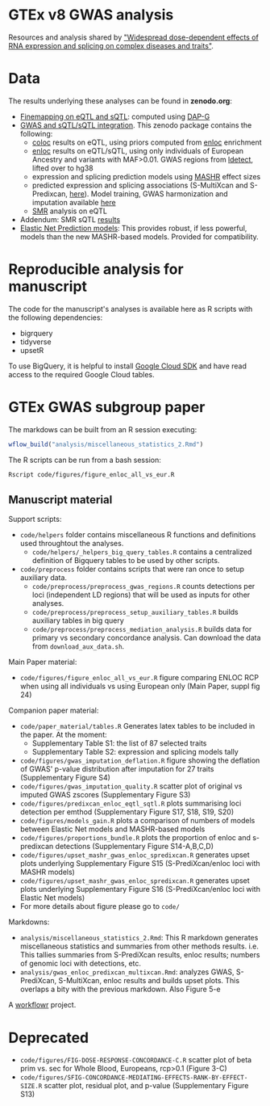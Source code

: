 # GTEx v8 GWAS analysis

Resources and analysis shared by ["Widespread dose-dependent effects of RNA expression and splicing on complex diseases and traits"](https://doi.org/10.1101/814350).

# Data

The results underlying these analyses can be found in **zenodo.org**:

* [Finemapping on eQTL and sQTL](https://zenodo.org/record/3517189#.XbMe6NF7m90): computed using [DAP-G](https://github.com/xqwen/dap)
* [GWAS and sQTL/sQTL integration](https://zenodo.org/record/3518299#.XbMgFNF7m90). This zenodo package contains the following:
    * [coloc](https://github.com/chr1swallace/coloc) results on eQTL, using priors computed from [enloc](https://github.com/xqwen/integrative) enrichment
    * [enloc](https://github.com/xqwen/integrative) results on eQTL/sQTL, using only individuals of European Ancestry and variants with MAF>0.01.
GWAS regions from [ldetect](https://bitbucket.org/nygcresearch/ldetect/src/master/), lifted over to hg38
    * expression and splicing prediction models using [MASHR](https://github.com/stephenslab/mashr) effect sizes
    * predicted expression and splicing associations (S-MultiXcan and S-Predixcan, [here](https://github.com/hakyimlab/MetaXcan)). 
    Model training, GWAS harmonization and imputation available [here](https://github.com/hakyimlab/summary-gwas-imputation)
    * [SMR](https://cnsgenomics.com/software/smr/#Overview) analysis on eQTL
* Addendum: SMR sQTL [results](https://zenodo.org/record/3525070#.XbxH79F7m90)
* [Elastic Net Prediction models](https://zenodo.org/record/3519321#.XbxAANF7m90): This provides robust, if less powerful, models than the new MASHR-based models.
Provided for compatibility.

# Reproducible analysis for manuscript

The code for the manuscript's analyses is available here as R scripts with the following dependencies:

- bigrquery
- tidyverse
- upsetR

To use BigQuery, it is helpful to install [Google Cloud SDK](https://cloud.google.com/sdk/) and have read access to the required Google Cloud tables.

# GTEx GWAS subgroup paper

The markdows can be built from an R session executing:

```R
wflow_build("analysis/miscellaneous_statistics_2.Rmd")
```

The R scripts can be run from a bash session:

```bash
Rscript code/figures/figure_enloc_all_vs_eur.R
```

## Manuscript material

Support scripts:

* `code/helpers` folder contains miscellaneous R functions and definitions used throughtout the analyses.
    * `code/helpers/_helpers_big_query_tables.R` contains a centralized definition of Bigquery  tables to be used by other scripts.
* `code/preprocess` folder contains scripts that were ran once to setup auxiliary data.
    * `code/preprocess/preprocess_gwas_regions.R` counts detections per loci (independent LD regions) that will be used as inputs for other analyses.
    * `code/preprocess/preprocess_setup_auxiliary_tables.R` builds auxiliary tables in big query
    * `code/preprocess/preprocess_mediation_analysis.R` builds data for primary vs secondary concordance analysis. Can download the data from `download_aux_data.sh`.
    
Main Paper material:

* `code/figures/figure_enloc_all_vs_eur.R` figure comparing ENLOC RCP when using all individuals vs using European only (Main Paper, suppl fig 24)
  
Companion paper material:

* `code/paper_material/tables.R` Generates latex tables to be included in the paper. At the moment: 
    * Supplementary Table S1: the list of 87 selected traits
    * Supplementary Table S2: expression and splicing models tally
* `code/figures/gwas_imputation_deflation.R` figure showing the deflation of GWAS' p-value distribution after imputation for 27 traits 
(Supplementary Figure S4)
* `code/figures/gwas_imputation_quality.R` scatter plot of original vs imputed GWAS zscores (Supplementary Figure S3)
* `code/figures/predixcan_enloc_eqtl_sqtl.R` plots summarising loci detection per emthod (Supplementary Figure S17, S18, S19, S20)
* `code/figures/models_gain.R` plots a comparison of numbers of models between Elastic Net models and MASHR-based models
* `code/figures/proportions_bundle.R` plots the proportion of enloc and s-predixcan detections (Supplementary Figure S14-A,B,C,D)
* `code/figures/upset_mashr_gwas_enloc_spredixcan.R` generates upset plots underlying Supplementary Figure S15 (S-PrediXcan/enloc loci with MASHR models)
* `code/figures/upset_mashr_gwas_enloc_spredixcan.R` generates upset plots underlying Supplementary Figure S16 (S-PrediXcan/enloc loci with Elastic Net models)
* For more details about figure please go to `code/`

Markdowns:

* `analysis/miscellaneous_statistics_2.Rmd`: This R markdown generates miscellaneous statistics and summaries from other methods results. 
i.e. This tallies summaries from S-PrediXcan results, enloc results; numbers of genomic loci with detections, etc.
* `analysis/gwas_enloc_predixcan_multixcan.Rmd`: analyzes GWAS, S-PrediXcan, S-MultiXcan, enloc results and builds upset plots.
This overlaps a bity with the previous markdown. Also Figure 5-e


A [workflowr][] project.

[workflowr]: https://github.com/jdblischak/workflowr


# Deprecated

* `code/figures/FIG-DOSE-RESPONSE-CONCORDANCE-C.R` scatter plot of beta prim vs. sec for Whole Blood, Europeans, rcp>0.1 (Figure 3-C)
* `code/figures/SFIG-CONCORDANCE-MEDIATING-EFFECTS-RANK-BY-EFFECT-SIZE.R` scatter plot, residual plot, and p-value (Supplementary Figure S13)
